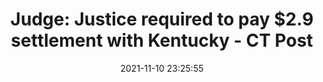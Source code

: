 ---
"title": "Judge: Justice required to pay $2.9 settlement with Kentucky - CT Post"
"date": "2021-11-10 23:25:55"
"feed_name": "GOOGLENEWSMINING"
"feed_website": "https://news.google.com/search?q=mining%2Bincident&hl=en-US&gl=US&ceid=US:en"
"feed_rss": "https://news.google.com/rss/search?q=mining%2Bincident&hl=en-US&gl=US&ceid=US:en"
"link": "https://www.ctpost.com/news/article/Judge-Justice-required-to-pay-2-9-settlement-16610805.php"
"source": "{'href': 'https://www.ctpost.com', 'title': 'CT Post'}"
"file": "_posts/2021-1-1-1adf0856ac1631aba0b37ab431bfbfadf8744320.md"
"accident": "1"
"drilling": "0"
"dead": "0"
"injured": "0"
"arrested": "0"
"place": "unknown place"
"where": "unknown site"
"causes": "unknown"
"place_uri": "unknown place"
---